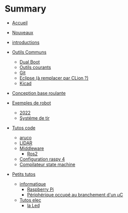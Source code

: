 # Summary

- [Accueil](accueil.md)
- [Nouveaux](guide_arrivant.md)
- [introductions](introductions/tutoriel.md)
- [Outils Communs](outils_communs/index.md)
	- [Dual Boot](outils_communs/dual_boot.md)
	- [Outils courants](outils_communs/outils_courants.md)
	- [Git](outils_communs/git.md)
	- [Eclipse (à remplacer par CLion ?)](outils_communs/eclipse.md)
	- [Kicad](outils_communs/kicad.md)
- [Conception base roulante](base_roulante/index.md)
- [Exemples de robot](robots/index.md)
	- [2022](robots/2022.md)
	- [Systéme de tir](robots/shoot.md)
- [Tutos code](code/index.md)
	- [aruco]()
	- [LIDAR]()
	- [Middleware]()
		- [Ros2]()
	- [Configuration raspy 4]()
	- [Compilateur state machine](code/state_machine.md)

- [Petits tutos](petits_tutos/index.md)
	- [informatique]()
		- [Raspberry Pi](petits_tutos/raspberry_pi.md)
		- [Périphérique occupé au branchement d'un µC](petits_tutos/peripherique_occupe.md)
	- [Tutos elec](elec/index.md)
		- [la Led](elec/led.md)



